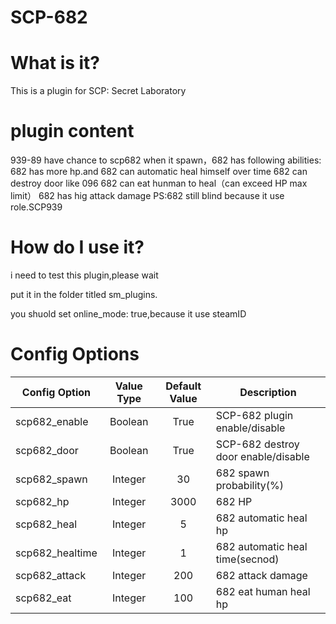 # SCP-682
# What is it?
This is a plugin for SCP: Secret Laboratory
# plugin content
939-89 have chance to scp682 when it spawn，682 has following abilities:
682 has more hp.and 682 can automatic heal himself over time
682 can destroy door like 096
682 can eat hunman to heal（can exceed HP max limit）
682 has hig attack damage
PS:682 still blind because it use role.SCP939
# How do I use it?
i need to test this plugin,please wait

put it in the folder titled sm_plugins.

you shuold set online_mode: true,because it use steamID
# Config Options
Config Option | Value Type | Default Value | Description
--- | :---: | :---: | ---
scp682_enable | Boolean | True | SCP-682 plugin enable/disable
scp682_door | Boolean | True | SCP-682 destroy door enable/disable
scp682_spawn | Integer | 30 | 682 spawn probability(%)
scp682_hp | Integer | 3000 | 682 HP
scp682_heal | Integer | 5 | 682 automatic heal hp
scp682_healtime | Integer | 1 | 682 automatic heal time(secnod)
scp682_attack | Integer | 200 | 682 attack damage
scp682_eat | Integer | 100 | 682 eat human heal hp
